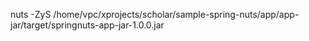 

nuts -ZyS /home/vpc/xprojects/scholar/sample-spring-nuts/app/app-jar/target/springnuts-app-jar-1.0.0.jar